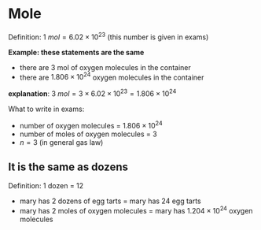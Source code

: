 # Mole

Definition: $1\ mol = 6.02 \times 10^{23}$ (this number is given in exams)

**Example: these statements are the same**
- there are 3 mol of oxygen molecules in the container
- there are $1.806 \times 10^{24}$ oxygen molecules in the container

**explanation**: $3\ mol = 3 \times 6.02 \times 10^{23} = 1.806\times 10^{24}$

What to write in exams:
- number of oxygen molecules = $1.806 \times 10^{24}$
- number of moles of oxygen molecules = $3$
- $n = 3$ (in general gas law)


## It is the same as dozens

Definition: 1 dozen = 12

- mary has 2 dozens of egg tarts = mary has 24 egg tarts
- mary has 2 moles of oxygen molecules = mary has $1.204 \times 10^{24}$ oxygen molecules